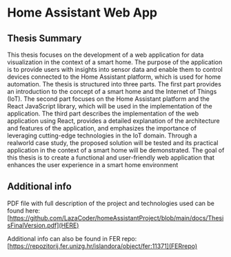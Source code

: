 # Home Assistant Web App


## Thesis Summary
This thesis focuses on the development of a web application for data visualization in the
context of a smart home. The purpose of the application is to provide users with insights
into sensor data and enable them to control devices connected to the Home Assistant
platform, which is used for home automation. The thesis is structured into three parts. The
first part provides an introduction to the concept of a smart home and the Internet of
Things (IoT). The second part focuses on the Home Assistant platform and the React
JavaScript library, which will be used in the implementation of the application. The third
part describes the implementation of the web application using React, provides a detailed
explanation of the architecture and features of the application, and emphasizes the
importance of leveraging cutting-edge technologies in the IoT domain. Through a realworld case study, the proposed solution will be tested and its practical application in the
context of a smart home will be demonstrated. The goal of this thesis is to create a
functional and user-friendly web application that enhances the user experience in a smart
home environment


## Additional info

PDF file with full description of the project and technologies used can be found here:
[https://github.com/LazaCoder/homeAssistantProject/blob/main/docs/ThesisFinalVersion.pdf](HERE)

Additional info can also be found in FER repo:
[https://repozitorij.fer.unizg.hr/islandora/object/fer:11371](FERrepo)
